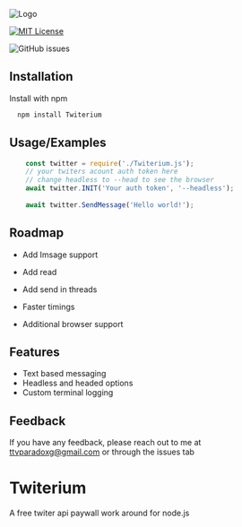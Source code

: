 
![Logo](https://i.ibb.co/VtgdwPQ/TWEETIUM.png)




[![MIT License](https://img.shields.io/badge/License-MIT-green.svg)](https://choosealicense.com/licenses/mit/)

![GitHub issues](https://img.shields.io/github/issues/landonm26301/Twiterium)
 

## Installation

Install with npm

```bash
  npm install Twiterium
```
    
## Usage/Examples

```javascript
    const twitter = require('./Twiterium.js');
    // your twiters acount auth token here 
    // change headless to --head to see the browser 
    await twitter.INIT('Your auth token', '--headless');  
    
    await twitter.SendMessage('Hello world!');
```



## Roadmap

- Add Imsage support

- Add read

- Add send in threads 

- Faster timings

- Additional browser support


## Features

- Text based messaging
- Headless and headed options
- Custom terminal logging

## Feedback

If you have any feedback, please reach out to me at ttvparadoxg@gmail.com or through the issues tab


# Twiterium

 A free twiter api paywall work around for node.js

 

